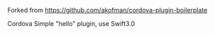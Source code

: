 Forked from https://github.com/akofman/cordova-plugin-boilerplate

Cordova Simple "hello" plugin, use Swift3.0